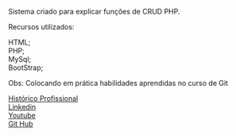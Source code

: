 Sistema criado para explicar funções de CRUD PHP.

Recursos utilizados:

HTML;<br/>
PHP;<br/>
MySql;<br/>
BootStrap;<br/>

Obs: Colocando em prática habilidades aprendidas no curso de Git

<a href="https://b2sdigital.com.br/historico-bruno-santana/" target="_blank">Histórico Profissional</a><br/>
<a href="https://www.linkedin.com/in/bruno-santana-ab408b179/" target="_blank">Linkedin</a> <br/>
<a href="https://www.youtube.com/@_brunosantana" target="_blank">Youtube</a><br/>
<a href="https://github.com/brunosantana84" target="_blank">Git Hub</a><br/>